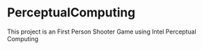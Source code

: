 # PerceptualComputing
This project is an First Person Shooter Game using Intel Perceptual Computing
